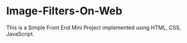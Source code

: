 # Image-Filters-On-Web
This is a Simple Front End Mini Project implemented using HTML, CSS, JavaScript.
